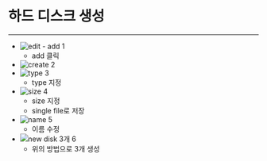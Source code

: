 # 하드 디스크 생성
-------------

* ![edit - add 1](https://user-images.githubusercontent.com/58458582/84277039-f21d1a80-ab6d-11ea-8f74-d4d16c0e2b94.PNG)
	* add 클릭
* ![create 2](https://user-images.githubusercontent.com/58458582/84276996-e92c4900-ab6d-11ea-8b81-d2706a954155.PNG)
* ![type 3](https://user-images.githubusercontent.com/58458582/84277081-f9dcbf00-ab6d-11ea-96b2-753032583a2c.PNG)
	* type 지정
* ![size 4](https://user-images.githubusercontent.com/58458582/84277079-f9442880-ab6d-11ea-8374-ee047ef89f66.PNG)
	* size 지정
	* single file로 저장
* ![name 5](https://user-images.githubusercontent.com/58458582/84277076-f8ab9200-ab6d-11ea-8947-86cddb53fcfd.PNG)
	* 이름 수정
* ![new disk 3개 6](https://user-images.githubusercontent.com/58458582/84277078-f8ab9200-ab6d-11ea-8c65-17f61386e156.PNG)
	* 위의 방법으로 3개 생성

